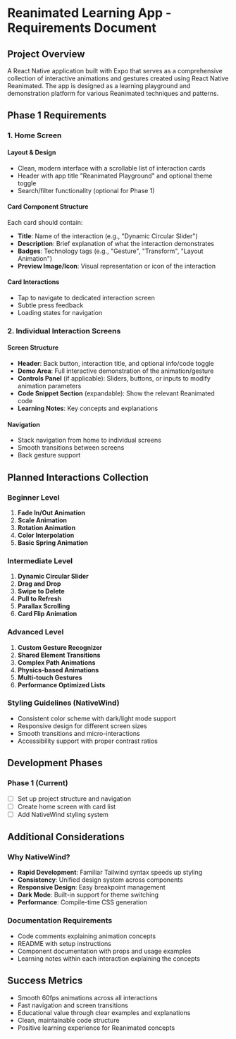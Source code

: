 # Reanimated Learning App - Requirements Document

## Project Overview

A React Native application built with Expo that serves as a comprehensive collection of interactive animations and gestures created using React Native Reanimated. The app is designed as a learning playground and demonstration platform for various Reanimated techniques and patterns.

## Phase 1 Requirements

### 1. Home Screen

#### Layout & Design
- Clean, modern interface with a scrollable list of interaction cards
- Header with app title "Reanimated Playground" and optional theme toggle
- Search/filter functionality (optional for Phase 1)

#### Card Component Structure
Each card should contain:
- **Title**: Name of the interaction (e.g., "Dynamic Circular Slider")
- **Description**: Brief explanation of what the interaction demonstrates
- **Badges**: Technology tags (e.g., "Gesture", "Transform", "Layout Animation")
- **Preview Image/Icon**: Visual representation or icon of the interaction

#### Card Interactions
- Tap to navigate to dedicated interaction screen
- Subtle press feedback
- Loading states for navigation

### 2. Individual Interaction Screens

#### Screen Structure
- **Header**: Back button, interaction title, and optional info/code toggle
- **Demo Area**: Full interactive demonstration of the animation/gesture
- **Controls Panel** (if applicable): Sliders, buttons, or inputs to modify animation parameters
- **Code Snippet Section** (expandable): Show the relevant Reanimated code
- **Learning Notes**: Key concepts and explanations

#### Navigation
- Stack navigation from home to individual screens
- Smooth transitions between screens
- Back gesture support

## Planned Interactions Collection

### Beginner Level
1. **Fade In/Out Animation**
2. **Scale Animation**
3. **Rotation Animation**
4. **Color Interpolation**
5. **Basic Spring Animation**

### Intermediate Level
1. **Dynamic Circular Slider**
2. **Drag and Drop**
3. **Swipe to Delete**
4. **Pull to Refresh**
5. **Parallax Scrolling**
6. **Card Flip Animation**

### Advanced Level
1. **Custom Gesture Recognizer**
2. **Shared Element Transitions**
3. **Complex Path Animations**
4. **Physics-based Animations**
5. **Multi-touch Gestures**
6. **Performance Optimized Lists**

### Styling Guidelines (NativeWind)
- Consistent color scheme with dark/light mode support
- Responsive design for different screen sizes
- Smooth transitions and micro-interactions
- Accessibility support with proper contrast ratios

## Development Phases

### Phase 1 (Current)
- [ ] Set up project structure and navigation
- [ ] Create home screen with card list
- [ ] Add NativeWind styling system

## Additional Considerations

### Why NativeWind?
- **Rapid Development**: Familiar Tailwind syntax speeds up styling
- **Consistency**: Unified design system across components
- **Responsive Design**: Easy breakpoint management
- **Dark Mode**: Built-in support for theme switching
- **Performance**: Compile-time CSS generation

### Documentation Requirements
- Code comments explaining animation concepts
- README with setup instructions
- Component documentation with props and usage examples
- Learning notes within each interaction explaining the concepts

## Success Metrics
- Smooth 60fps animations across all interactions
- Fast navigation and screen transitions
- Educational value through clear examples and explanations
- Clean, maintainable code structure
- Positive learning experience for Reanimated concepts